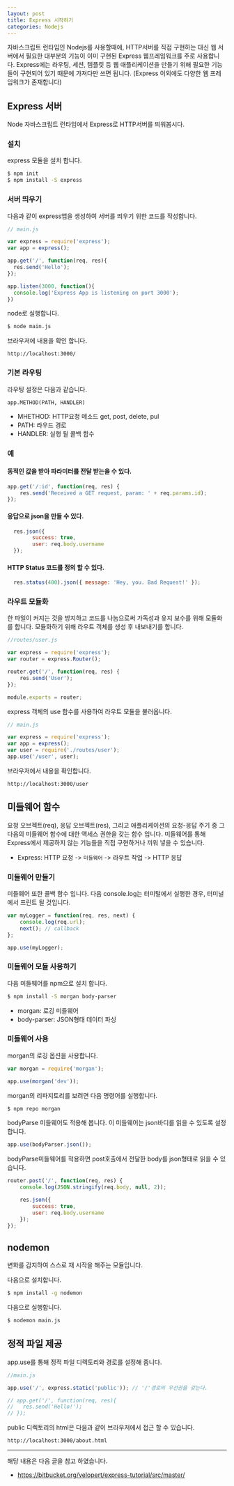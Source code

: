```yaml
---
layout: post
title: Express 시작하기 
categories: Nodejs
---
```


자바스크립트 런타임인 Nodejs를 사용할때에, HTTP서버를 직접 구현하는 대신 웹 서버에서 필요한 대부분의 기능이 이미 구현된 Express 웹프레임워크를 주로 사용합니다. Express에는 라우팅, 세션, 템플릿 등 웹 애플리케이션을 만들기 위해 필요한 기능들이 구현되어 있기 때문에 가져다만 쓰면 됩니다. (Express 이외에도 다양한 웹 프레임워크가 존재합니다)

## Express 서버 
Node 자바스크립트 런타임에서 Express로 HTTP서버를 띄워봅시다.

### 설치
express 모듈을 설치 합니다.

```sh
$ npm init
$ npm install -S express
```

### 서버 띄우기
다음과 같이 express앱을 생성하여 서버를 띄우기 위한 코드를 작성합니다.

```js
// main.js

var express = require('express');
var app = express();

app.get('/', function(req, res){
  res.send('Hello');
});

app.listen(3000, function(){
  console.log('Express App is listening on port 3000');
})
```

node로 실행합니다.
```sh
$ node main.js
```

브라우저에 내용을 확인 합니다.
```
http://localhost:3000/
```


### 기본 라우팅 
라우팅 설정은 다음과 같습니다.

```
app.METHOD(PATH, HANDLER)
``` 
- MHETHOD: HTTP요청 메소드 get, post, delete, pul 
- PATH: 라우드 경로 
- HANDLER: 실행 될 콜백 함수


### 예

#### 동적인 값을 받아 파라미터를 전달 받는을 수 있다.
```js
app.get('/:id', function(req, res) {
    res.send('Received a GET request, param: ' + req.params.id);
});

```

#### 응답으로 json을 만들 수 있다.
```js
  res.json({ 
        success: true,
        user: req.body.username
  });
```
#### HTTP Status 코드를 정의 할 수 있다.
```js
  res.status(400).json({ message: 'Hey, you. Bad Request!' });
```


### 라우트 모듈화
한 파일이 커지는 것을 방지하고 코드를 나눔으로써 가독성과 유지 보수를 위해 모듈화를 합니다. 모듈화하기 위해 라우트 객체를 생성 후 내보내기를 합니다.

```js
//routes/user.js

var express = require('express');
var router = express.Router();

router.get('/', function(req, res) {
    res.send('User');
});

module.exports = router;
```

express 객체의 use 함수를 사용하여 라우트 모듈을 불러옵니다.

```js
// main.js

var express = require('express');
var app = express();
var user = require('./routes/user');
app.use('/user', user);
```

브라우저에서 내용을 확인합니다.
```
http://localhost:3000/user
```


## 미들웨어 함수
요청 오브젝트(req), 응답 오브젝트(res),  그리고 애플리케이션의 요청-응답 주기 중 그 다음의 미들웨어 함수에 대한 액세스 권한을 갖는 함수 입니다. 미들웨어를 통해 Express에서 제공하지 않는 기능들을 직접 구현하거나 끼워 넣을 수 있습니다.

- Express: HTTP 요청 -> `미들웨어` -> 라우트 작업 -> HTTP 응답

### 미들웨어 만들기
미들웨어 또한 콜백 함수 입니다. 다음 console.log는 터미털에서 실행한 경우, 터미널에서 프린트 될 것입니다.

```js
var myLogger = function(req, res, next) {
    console.log(req.url);
    next(); // callback
};

app.use(myLogger);
```

### 미들웨어 모듈 사용하기
다음 미들웨어를 npm으로 설치 합니다.
```sh
$ npm install -S morgan body-parser 
```
- morgan: 로깅 미들웨어 
- body-parser: JSON형태 데이터 파싱


### 미들웨어 사용
morgan의 로깅 옵션을 사용합니다. 

```js
var morgan = require('morgan');

app.use(morgan('dev'));
```

morgan의 리파지토리를 보려면 다음 명령어를 실행합니다.
```sh
$ npm repo morgan
```

bodyParse 미들웨어도 적용해 봅니다. 이 미들웨어는 json바디를 읽을 수 있도록 설정합니다.
```js
app.use(bodyParser.json());
```

bodyParse미들웨어를 적용하면 post호출에서 전달한 body를 json형태로 읽을 수 있습니다.
```js
router.post('/', function(req, res) {
    console.log(JSON.stringify(req.body, null, 2));

    res.json({ 
        success: true,
        user: req.body.username
    });
});

```


## nodemon
변화를 감지하여 스스로 재 시작을 해주는 모듈입니다.

다음으로 설치합니다.
```sh
$ npm install -g nodemon
```

다음으로 실행합니다. 
```sh
$ nodemon main.js
```

## 정적 파일 제공
app.use를 통해 정적 파일 디렉토리와 경로를 설정해 줍니다.

```js
//main.js

app.use('/', express.static('public')); // '/'경로의 우선권을 갖는다.

// app.get('/', function(req, res){
//   res.send('Hello!');
// });
```

public 디렉토리의 html은 다음과 같이 브라우저에서 접근 할 수 있습니다.
```
http://localhost:3000/about.html
```

----
해당 내용은 다음 글을 참고 하였습니다.
- https://bitbucket.org/velopert/express-tutorial/src/master/